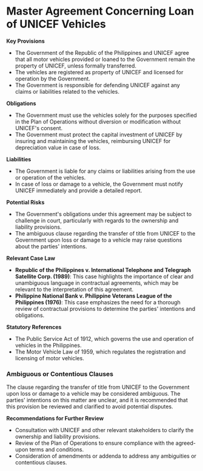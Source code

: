 **Master Agreement Concerning Loan of UNICEF Vehicles**
===========================================================

**Key Provisions**

*   The Government of the Republic of the Philippines and UNICEF agree that all motor vehicles provided or loaned to the Government remain the property of UNICEF, unless formally transferred.
*   The vehicles are registered as property of UNICEF and licensed for operation by the Government.
*   The Government is responsible for defending UNICEF against any claims or liabilities related to the vehicles.

**Obligations**

*   The Government must use the vehicles solely for the purposes specified in the Plan of Operations without diversion or modification without UNICEF's consent.
*   The Government must protect the capital investment of UNICEF by insuring and maintaining the vehicles, reimbursing UNICEF for depreciation value in case of loss.

**Liabilities**

*   The Government is liable for any claims or liabilities arising from the use or operation of the vehicles.
*   In case of loss or damage to a vehicle, the Government must notify UNICEF immediately and provide a detailed report.

**Potential Risks**

*   The Government's obligations under this agreement may be subject to challenge in court, particularly with regards to the ownership and liability provisions.
*   The ambiguous clause regarding the transfer of title from UNICEF to the Government upon loss or damage to a vehicle may raise questions about the parties' intentions.

**Relevant Case Law**

*   **Republic of the Philippines v. International Telephone and Telegraph Satellite Corp. (1989)**: This case highlights the importance of clear and unambiguous language in contractual agreements, which may be relevant to the interpretation of this agreement.
*   **Philippine National Bank v. Philippine Veterans League of the Philippines (1976)**: This case emphasizes the need for a thorough review of contractual provisions to determine the parties' intentions and obligations.

**Statutory References**

*   The Public Service Act of 1912, which governs the use and operation of vehicles in the Philippines.
*   The Motor Vehicle Law of 1959, which regulates the registration and licensing of motor vehicles.

### **Ambiguous or Contentious Clauses**

The clause regarding the transfer of title from UNICEF to the Government upon loss or damage to a vehicle may be considered ambiguous. The parties' intentions on this matter are unclear, and it is recommended that this provision be reviewed and clarified to avoid potential disputes.

**Recommendations for Further Review**

*   Consultation with UNICEF and other relevant stakeholders to clarify the ownership and liability provisions.
*   Review of the Plan of Operations to ensure compliance with the agreed-upon terms and conditions.
*   Consideration of amendments or addenda to address any ambiguities or contentious clauses.